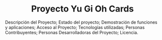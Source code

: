 <h1 align="center"> Proyecto Yu Gi Oh Cards </h1>

 <p align="left">
   <text>
   </p>

Descripción del Proyecto;
Estado del proyecto;
Demostración de funciones y aplicaciones;
Acceso al Proyecto;
Tecnologías utilizadas;
Personas Contribuyentes;
Personas Desarrolladoras del Proyecto;
Licencia.

